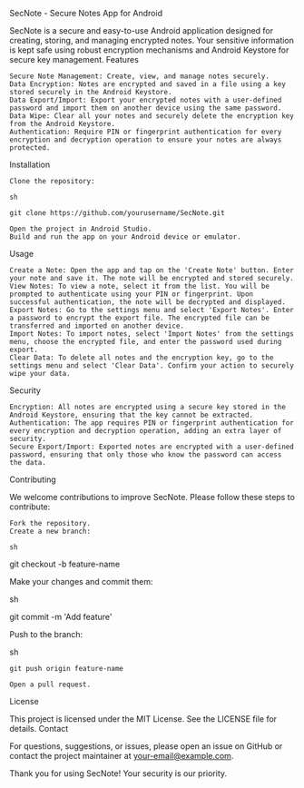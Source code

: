 SecNote - Secure Notes App for Android

SecNote is a secure and easy-to-use Android application designed for creating, storing, and managing encrypted notes. Your sensitive information is kept safe using robust encryption mechanisms and Android Keystore for secure key management.
Features

    Secure Note Management: Create, view, and manage notes securely.
    Data Encryption: Notes are encrypted and saved in a file using a key stored securely in the Android Keystore.
    Data Export/Import: Export your encrypted notes with a user-defined password and import them on another device using the same password.
    Data Wipe: Clear all your notes and securely delete the encryption key from the Android Keystore.
    Authentication: Require PIN or fingerprint authentication for every encryption and decryption operation to ensure your notes are always protected.

Installation

    Clone the repository:

    sh

    git clone https://github.com/yourusername/SecNote.git

    Open the project in Android Studio.
    Build and run the app on your Android device or emulator.

Usage

    Create a Note: Open the app and tap on the 'Create Note' button. Enter your note and save it. The note will be encrypted and stored securely.
    View Notes: To view a note, select it from the list. You will be prompted to authenticate using your PIN or fingerprint. Upon successful authentication, the note will be decrypted and displayed.
    Export Notes: Go to the settings menu and select 'Export Notes'. Enter a password to encrypt the export file. The encrypted file can be transferred and imported on another device.
    Import Notes: To import notes, select 'Import Notes' from the settings menu, choose the encrypted file, and enter the password used during export.
    Clear Data: To delete all notes and the encryption key, go to the settings menu and select 'Clear Data'. Confirm your action to securely wipe your data.

Security

    Encryption: All notes are encrypted using a secure key stored in the Android Keystore, ensuring that the key cannot be extracted.
    Authentication: The app requires PIN or fingerprint authentication for every encryption and decryption operation, adding an extra layer of security.
    Secure Export/Import: Exported notes are encrypted with a user-defined password, ensuring that only those who know the password can access the data.

Contributing

We welcome contributions to improve SecNote. Please follow these steps to contribute:

    Fork the repository.
    Create a new branch:

    sh

git checkout -b feature-name

Make your changes and commit them:

sh

git commit -m 'Add feature'

Push to the branch:

sh

    git push origin feature-name

    Open a pull request.

License

This project is licensed under the MIT License. See the LICENSE file for details.
Contact

For questions, suggestions, or issues, please open an issue on GitHub or contact the project maintainer at your-email@example.com.

Thank you for using SecNote! Your security is our priority.
